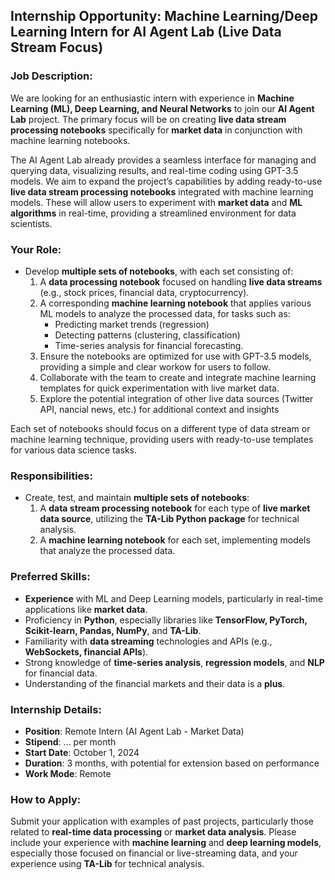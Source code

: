 ## **Internship Opportunity: Machine Learning/Deep Learning Intern for AI Agent Lab (Live Data Stream Focus)**

### **Job Description:**

We are looking for an enthusiastic intern with experience in **Machine Learning (ML), Deep Learning, and Neural Networks** to join our **AI Agent Lab** project. The primary focus will be on creating **live data stream processing notebooks** specifically for **market data** in conjunction with machine learning notebooks.

The AI Agent Lab already provides a seamless interface for managing and querying data, visualizing results, and real-time coding using GPT-3.5 models. We aim to expand the project’s capabilities by adding ready-to-use **live data stream processing notebooks** integrated with machine learning models. These will allow users to experiment with **market data** and **ML algorithms** in real-time, providing a streamlined environment for data scientists.

### **Your Role:**
- Develop **multiple sets of notebooks**, with each set consisting of:
  1. A **data processing notebook** focused on handling **live data streams** (e.g., stock prices, financial data, cryptocurrency).
  2. A corresponding **machine learning notebook** that applies various ML models to analyze the processed data, for tasks such as:
     - Predicting market trends (regression)
     - Detecting patterns (clustering, classification)
     - Time-series analysis for financial forecasting.
  3. Ensure the notebooks are optimized for use with GPT-3.5 models, providing a simple and clear
workow for users to follow.
  4. Collaborate with the team to create and integrate machine learning templates for quick
experimentation with live market data.
  5. Explore the potential integration of other live data sources (Twitter API, nancial news, etc.) for
additional context and insights
  
Each set of notebooks should focus on a different type of data stream or machine learning technique, providing users with ready-to-use templates for various data science tasks.

### **Responsibilities:**
- Create, test, and maintain **multiple sets of notebooks**:
  1. A **data stream processing notebook** for each type of **live market data source**, utilizing the **TA-Lib Python package** for technical analysis.
  2. A **machine learning notebook** for each set, implementing models that analyze the processed data.

### **Preferred Skills:**
- **Experience** with ML and Deep Learning models, particularly in real-time applications like **market data**.
- Proficiency in **Python**, especially libraries like **TensorFlow, PyTorch, Scikit-learn, Pandas, NumPy**, and **TA-Lib**.
- Familiarity with **data streaming** technologies and APIs (e.g., **WebSockets, financial APIs**).
- Strong knowledge of **time-series analysis**, **regression models**, and **NLP** for financial data.
- Understanding of the financial markets and their data is a **plus**.

### **Internship Details:**
- **Position**: Remote Intern (AI Agent Lab - Market Data)
- **Stipend**: ... per month
- **Start Date**: October 1, 2024
- **Duration**: 3 months, with potential for extension based on performance
- **Work Mode**: Remote

### **How to Apply:**
Submit your application with examples of past projects, particularly those related to **real-time data processing** or **market data analysis**. Please include your experience with **machine learning** and **deep learning models**, especially those focused on financial or live-streaming data, and your experience using **TA-Lib** for technical analysis.
